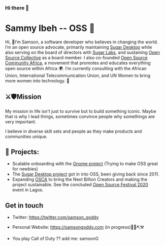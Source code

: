 ### Hi there 👋

# Sammy Ibeh -- OSS 🥑
Hi, 👋I’m Samson, a software developer who believes in changing the world. I’m an open source advocate, primarily maintaining [Sugar Desktop](https://github.com/sugarlabs) while also serving on the board of directors with [Sugar Labs](http://sugarlabs.org/), and sustaining  [Open Source Collective](https://www.oscollective.org/) as a board member. I also co-founded  [Open Source Community Africa](https://www.oscafrica.org), a movement that promotes and educates everything open source within Africa 🌍. I’m currently consulting with the African Union, International Telecommunication Union, and UN Women to bring more women into technology. 🚀

## ⚔️🛡Mission
My mission in life isn't just to survive but to build something iconic. Maybe that is why I  lead things, sometimes convince people why somethings are very important. 

I believe in diverse skill sets and people as they make products and communities unique. 

## 🌱 Projects: 


- Scalable onboarding with the [Gnome project](https://gitlab.gnome.org/Teams/Engagement/initiatives/scalable-onboarding) (Trying to make OSS great for newbies)
- The [Sugar Desktop project](https://github.com/sugarlabs) got in into OSS, been giving back since 2011. 
- Expanding [OSCA](https://github.com/oscafrica) to bring the Next Billion Creators and making the project sustainable. See the concluded [Open Source Festival 2020](https://blog.oscafrica.org/the-chronicles-of-open-source-festival-2020-ck84qc32s04zmzns18q5x8fjp) event in Lagos.

## Get in touch
- Twitter: https://twitter.com/samson_goddy
- Personal Website: https://samsongoddy.com (in progress)🚜🔩⛏⚒

- You play Call of Duty ?? add me: samsonG

<!--
**sammyiyke/sammyiyke** is a ✨ _special_ ✨ repository because its `README.md` (this file) appears on your GitHub profile.

Here are some ideas to get you started:

- 🔭 I’m currently working on ...
- 🌱 I’m currently learning ...
- 👯 I’m looking to collaborate on ...
- 🤔 I’m looking for help with ...
- 💬 Ask me about ...
- 📫 How to reach me: ...
- 😄 Pronouns: ...
- ⚡ Fun fact: ...
-->
